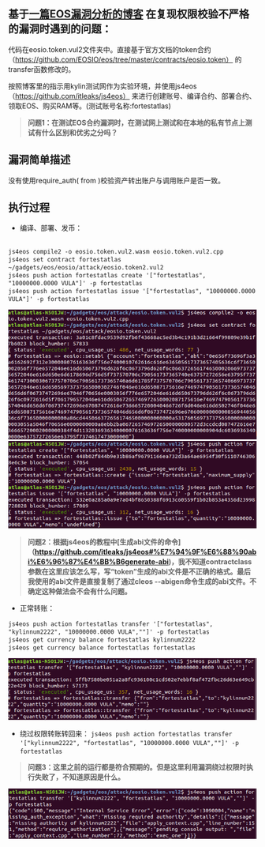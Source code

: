 ## 基于[一篇EOS漏洞分析的博客](https://bcsec.org/index/detail/tag/2/id/407) 在复现权限校验不严格的漏洞时遇到的问题：

代码在eosio.token.vul2文件夹中。直接基于官方文档的token合约（https://github.com/EOSIO/eos/tree/master/contracts/eosio.token） 的transfer函数修改的。

按照博客里的指示用kylin测试网作为实验环境，并使用js4eos（https://github.com/itleaks/js4eos） 来进行创建账号、编译合约、部署合约、领取EOS、购买RAM等。(测试账号名称:fortestatlas)

> **问题1：在测试EOS合约漏洞时，在测试网上测试和在本地的私有节点上测试有什么区别和优劣之分吗？**

## 漏洞简单描述

没有使用require_auth( from )校验资产转出账户与调用账户是否一致。

## 执行过程

- 编译、部署、发币：

```

js4eos compile2 -o eosio.token.vul2.wasm eosio.token.vul2.cpp
js4eos set contract fortestatlas ~/gadgets/eos/eosio/attack/eosio.token2.vul2
js4eos push action fortestatlas create '["fortestatlas", "10000000.0000 VULA"]' -p fortestatlas
js4eos push action fortestatlas issue '["fortestatlas", "10000000.0000 VULA"]' -p fortestatlas

```

![编译和部署](https://github.com/AtlasQuan/Practice-of-EOS/blob/master/Pictures/complie%26deply.png)
![发币](https://github.com/AtlasQuan/Practice-of-EOS/blob/master/Pictures/create&issue.png)

> **问题2：根据js4eos的教程中[生成abi文件的命令]（https://github.com/itleaks/js4eos#%E7%94%9F%E6%88%90abi%E6%96%87%E4%BB%B6generate-abi)，我不知道contractclass参数在这里应该怎么写，写“token”生成的abi文件是不正确的格式。最后我使用的abi文件是直接复制了通过cleos --abigen命令生成的abi文件。不确定这种做法会不会有什么问题。**

- 正常转账：

```
js4eos push action fortestatlas transfer '["fortestatlas", "kylinnum2222", "10000000.0000 VULA",""]' -p fortestatlas
js4eos get currency balance fortestatlas kylinnum2222
js4eos get currency balance fortestatlas fortestatlas
```

![转账](https://github.com/AtlasQuan/Practice-of-EOS/blob/master/Pictures/transfer.png)

- 绕过权限转账转回来：
``
js4eos push action fortestatlas transfer '["kylinnum2222", "fortestatlas", "10000000.0000 VULA",""]' -p fortestatlas
``

> **问题3：这里之前的运行都是符合预期的。但是这里利用漏洞绕过权限时执行失败了，不知道原因是什么。**

![转账](https://github.com/AtlasQuan/Practice-of-EOS/blob/master/Pictures/transferback.png)




